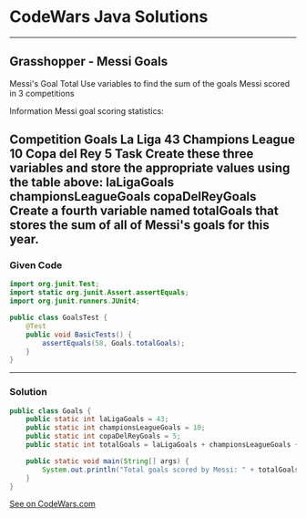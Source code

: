 # CodeWars Java Solutions

---

## Grasshopper - Messi Goals

Messi's Goal Total
Use variables to find the sum of the goals Messi scored in 3 competitions

Information
Messi goal scoring statistics:

Competition	Goals
La Liga	43
Champions League	10
Copa del Rey	5
Task
Create these three variables and store the appropriate values using the table above:
laLigaGoals
championsLeagueGoals
copaDelReyGoals
Create a fourth variable named totalGoals that stores the sum of all of Messi's goals for this year.
---

### Given Code

```Java
import org.junit.Test;
import static org.junit.Assert.assertEquals;
import org.junit.runners.JUnit4;

public class GoalsTest {
    @Test
    public void BasicTests() {
        assertEquals(58, Goals.totalGoals);
    }
}
```

---

### Solution

```Java
public class Goals {
    public static int laLigaGoals = 43;
    public static int championsLeagueGoals = 10;
    public static int copaDelReyGoals = 5;
    public static int totalGoals = laLigaGoals + championsLeagueGoals + copaDelReyGoals;

    public static void main(String[] args) {
        System.out.println("Total goals scored by Messi: " + totalGoals);
    }
}
```

[See on CodeWars.com](https://www.codewars.com/kata/55ca77fa094a2af31f00002a/train/java)